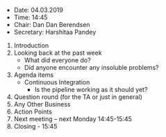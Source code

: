- Date: 04.03.2019
- Time: 14:45
- Chair: Dan Dan Berendsen
- Secretary: Harshitaa Pandey

1.	Introduction
2.  Looking back at the past week
    - What did everyone do?
    - Did anyone encounter any insoluble problems?
3.	Agenda items
	- Continuous Integration 
        - Is the pipeline working as it should yet?
4.  Question round (for the TA or just in general)
5.	Any Other Business
6.	Action Points
7.	Next meeting – next Monday 14:45-15:45 
8.	Closing - 15:45